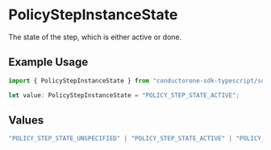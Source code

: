 # PolicyStepInstanceState

The state of the step, which is either active or done.

## Example Usage

```typescript
import { PolicyStepInstanceState } from "conductorone-sdk-typescript/sdk/models/shared";

let value: PolicyStepInstanceState = "POLICY_STEP_STATE_ACTIVE";
```

## Values

```typescript
"POLICY_STEP_STATE_UNSPECIFIED" | "POLICY_STEP_STATE_ACTIVE" | "POLICY_STEP_STATE_DONE"
```